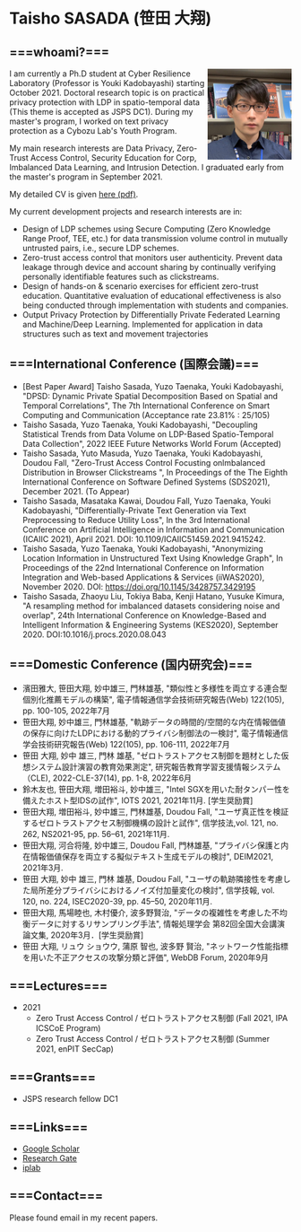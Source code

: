 # Taisho SASADA (笹田 大翔)

## ===whoami?===
<p><img src="./cv/tsasada.jpg" width="150" align="right">I am currently a Ph.D student at Cyber Resilience Laboratory (Professor is Youki Kadobayashi) starting October 2021.
Doctoral research topic is on practical privacy protection with LDP in spatio-temporal data (This theme is accepted as JSPS DC1).
During my master's program, I worked on text privacy protection as a Cybozu Lab's Youth Program.

My main research interests are Data Privacy, Zero-Trust Access Control, Security Education for Corp, Imbalanced Data Learning, and Intrusion Detection. 
I graduated early from the master's program in September 2021.</p>


My detailed CV is given [here (pdf)](./cv/Taisho_Sasada_CV.pdf).


My current development projects and research interests are in:
- Design of LDP schemes using Secure Computing (Zero Knowledge Range Proof, TEE, etc.) for data transmission volume control in mutually untrusted pairs, i.e., secure LDP schemes.
- Zero-trust access control that monitors user authenticity. Prevent data leakage through device and account sharing by continually verifying personally identifiable features such as clickstreams.
- Design of hands-on & scenario exercises for efficient zero-trust education. Quantitative evaluation of educational effectiveness is also being conducted through implementation with students and companies.
- Output Privacy Protection by Differentially Private Federated Learning and Machine/Deep Learning. Implemented for application in data structures such as text and movement trajectories

## ===International Conference (国際会議)===
 - [Best Paper Award] Taisho Sasada, Yuzo Taenaka, Youki Kadobayashi, "DPSD: Dynamic Private Spatial Decomposition Based on Spatial and Temporal Correlations", The 7th International Conference on Smart Computing and Communication (Acceptance rate 23.81% : 25/105)
 - Taisho Sasada, Yuzo Taenaka, Youki Kadobayashi, "Decoupling Statistical Trends from Data Volume on LDP-Based Spatio-Temporal Data Collection", 2022 IEEE Future Networks World Forum (Accepted)
 - Taisho Sasada, Yuto Masuda, Yuzo Taenaka, Youki Kadobayashi, Doudou Fall, "Zero-Trust Access Control Focusting onlmbalanced Distribution in Browser Clickstreams ", In Proceedings of the The Eighth International Conference on Software Defined Systems (SDS2021), December 2021. (To Appear)
 - Taisho Sasada, Masataka Kawai, Doudou Fall, Yuzo Taenaka, Youki Kadobayashi, "Differentially-Private Text Generation via Text Preprocessing to Reduce Utility Loss", In the 3rd International Conference on Artificial Intelligence in Information and Communication (ICAIIC 2021), April 2021. DOI: 10.1109/ICAIIC51459.2021.9415242.
 - Taisho Sasada, Yuzo Taenaka, Youki Kadobayashi, "Anonymizing Location Information in Unstructured Text Using Knowledge Graph", In Proceedings of the 22nd International Conference on Information Integration and Web-based Applications & Services (iiWAS2020), November 2020. DOI: https://doi.org/10.1145/3428757.3429195
 - Taisho Sasada, Zhaoyu Liu, Tokiya Baba, Kenji Hatano, Yusuke Kimura, "A resampling method for imbalanced datasets considering noise and overlap", 24th International Conference on Knowledge-Based and Intelligent Information & Engineering Systems (KES2020), September 2020. DOI:10.1016/j.procs.2020.08.043

## ===Domestic Conference (国内研究会)===
 - 濱田雅大, 笹田大翔, 妙中雄三, 門林雄基, "類似性と多様性を両立する連合型個別化推薦モデルの構築", 電子情報通信学会技術研究報告(Web) 122(105), pp. 100-105, 2022年7月
 - 笹田大翔, 妙中雄三, 門林雄基, "軌跡データの時間的/空間的な内在情報価値の保存に向けたLDPにおける動的プライバシ制御法の一検討", 電子情報通信学会技術研究報告(Web) 122(105), pp. 106-111, 2022年7月
 - 笹田 大翔, 妙中 雄三, 門林 雄基, "ゼロトラストアクセス制御を題材とした仮想システム設計演習の教育効果測定", 研究報告教育学習支援情報システム（CLE), 2022-CLE-37(14), pp. 1-8, 2022年6月
 - 鈴木友也, 笹田大翔, 増田裕斗, 妙中雄三, "Intel SGXを用いた耐タンパー性を備えたホスト型IDSの試作", IOTS 2021, 2021年11月. [学生奨励賞]
 - 笹田大翔, 増田裕斗, 妙中雄三, 門林雄基, Doudou Fall, "ユーザ真正性を検証するゼロトラストアクセス制御機構の設計と試作", 信学技法,vol. 121, no. 262, NS2021-95, pp. 56–61, 2021年11月. 
 - 笹田大翔, 河合将隆, 妙中雄三, Doudou Fall, 門林雄基, "プライバシ保護と内在情報価値保存を両立する擬似テキスト生成モデルの検討", DEIM2021, 2021年3月. 
 - 笹田 大翔, 妙中 雄三, 門林 雄基, Doudou Fall, "ユーザの軌跡隣接性を考慮した局所差分プライバシにおけるノイズ付加量変化の検討", 信学技報, vol. 120, no. 224, ISEC2020-39, pp. 45–50, 2020年11月.
 - 笹田大翔, 馬場睦也, 木村優介, 波多野賢治, "データの複雑性を考慮した不均衡データに対するリサンプリング手法", 情報処理学会 第82回全国大会講演論文集, 2020年3月．[学生奨励賞]
 - 笹田 大翔, リュウ ショウウ, 蒲原 智也, 波多野 賢治, "ネットワーク性能指標を用いた不正アクセスの攻撃分類と評価", WebDB Forum, 2020年9月

## ===Lectures===

- 2021
  - Zero Trust Access Control / ゼロトラストアクセス制御 (Fall 2021, IPA ICSCoE Program)
  - Zero Trust Access Control / ゼロトラストアクセス制御 (Summer 2021, enPIT SecCap)

## ===Grants===

- JSPS research fellow DC1

## ===Links===

- [Google Scholar](https://scholar.google.co.jp/citations?user=Orh0RxAAAAAJ&hl=en)
- [Research Gate](https://www.researchgate.net/profile/Taisho-Sasada)
- [iplab](https://iplab.naist.jp/)

## ===Contact===

Please found email in my recent papers.
